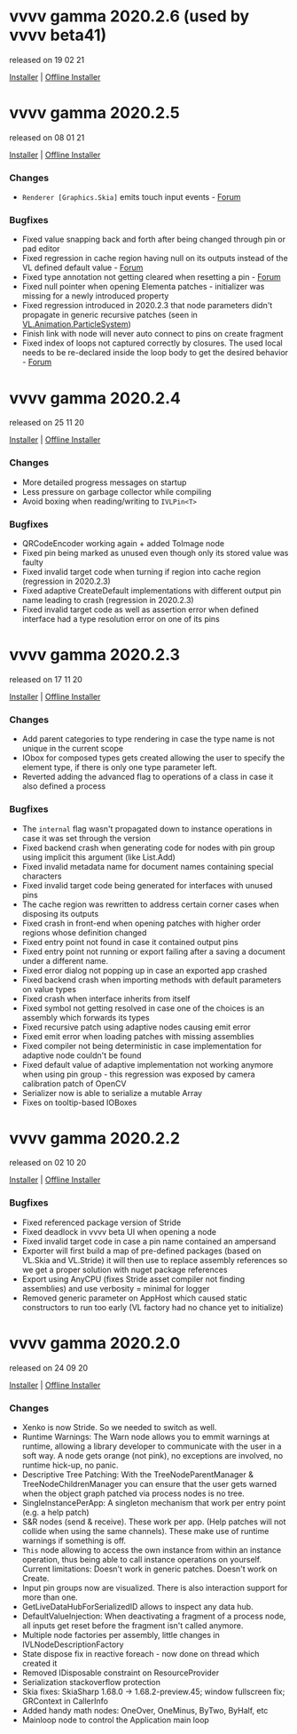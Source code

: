 # vvvv gamma 2020.2.6 (used by vvvv beta41)
released on 19 02 21

[Installer](http://teamcity.vvvv.org/guestAuth/app/rest/builds/id:33782/artifacts/content/vvvv_gamma_2020.2.6_setup.exe) |
[Offline Installer](http://teamcity.vvvv.org/guestAuth/app/rest/builds/id:33782/artifacts/content/vvvv_gamma_2020.2.6_setup_offline.exe)

# vvvv gamma 2020.2.5
released on 08 01 21

[Installer](https://teamcity.vvvv.org/guestAuth/app/rest/builds/id:33491/artifacts/content/vvvv_gamma_2020.2.5_setup.exe) |
[Offline Installer](http://teamcity.vvvv.org/guestAuth/app/rest/builds/id:33491/artifacts/content/vvvv_gamma_2020.2.5_setup_offline.exe)

### Changes
* `Renderer [Graphics.Skia]` emits touch input events - [Forum](https://discourse.vvvv.org/t/touch-inputs-in-gamma/18972)

### Bugfixes
* Fixed value snapping back and forth after being changed through pin or pad editor 
* Fixed regression in cache region having null on its outputs instead of the VL defined default value - [Forum](https://discourse.vvvv.org/t/2020-3-0068-cannot-use-elementas-dropdown-if-app-uses-pushtooverlay/18983)
* Fixed type annotation not getting cleared when resetting a pin - [Forum](https://discourse.vvvv.org/t/once-switch-control-got-typed-directly-on-pin-it-wont-get-adaptive-again/18993)
* Fixed null pointer when opening Elementa patches - initializer was missing for a newly introduced property
* Fixed regression introduced in 2020.2.3 that node parameters didn't propagate in generic recursive patches (seen in [VL.Animation.ParticleSystem](https://vvvv.org/contribution/vl.animation.particlesystem))
* Finish link with node will never auto connect to pins on create fragment
* Fixed index of loops not captured correctly by closures. The used local needs to be re-declared inside the loop body to get the desired behavior - [Forum](https://discourse.vvvv.org/t/is-index-pin-always-being-respected/19051)

# vvvv gamma 2020.2.4
released on 25 11 20

[Installer](https://teamcity.vvvv.org/guestAuth/app/rest/builds/id:33313/artifacts/content/vvvv_gamma_2020.2.4_setup.exe) |
[Offline Installer](http://teamcity.vvvv.org/guestAuth/app/rest/builds/id:33313/artifacts/content/vvvv_gamma_2020.2.4_setup_offline.exe)

### Changes
* More detailed progress messages on startup
* Less pressure on garbage collector while compiling
* Avoid boxing when reading/writing to `IVLPin<T>` 
  
### Bugfixes
* QRCodeEncoder working again + added ToImage node
* Fixed pin being marked as unused even though only its stored value was faulty
* Fixed invalid target code when turning if region into cache region (regression in 2020.2.3)
* Fixed adaptive CreateDefault implementations with different output pin name leading to crash (regression in 2020.2.3)
* Fixed invalid target code as well as assertion error when defined interface had a type resolution error on one of its pins

# vvvv gamma 2020.2.3
released on 17 11 20

[Installer](https://teamcity.vvvv.org/guestAuth/app/rest/builds/id:33265/artifacts/content/vvvv_gamma_2020.2.3_setup.exe) |
[Offline Installer](http://teamcity.vvvv.org/guestAuth/app/rest/builds/id:33265/artifacts/content/vvvv_gamma_2020.2.3_setup_offline.exe)

### Changes
* Add parent categories to type rendering in case the type name is not unique in the current scope 
* IObox for composed types gets created allowing the user to specify the element type, if there is only one type parameter left. 
* Reverted adding the advanced flag to operations of a class in case it also defined a process

### Bugfixes
* The `internal` flag wasn't propagated down to instance operations in case it was set through the version
* Fixed backend crash when generating code for nodes with pin group using implicit this argument (like List.Add)
* Fixed invalid metadata name for document names containing special characters
* Fixed invalid target code being generated for interfaces with unused pins
* The cache region was rewritten to address certain corner cases when disposing its outputs
* Fixed crash in front-end when opening patches with higher order regions whose definition changed
* Fixed entry point not found in case it contained output pins 
* Fixed entry point not running or export failing after a saving a document under a different name.
* Fixed error dialog not popping up in case an exported app crashed
* Fixed backend crash when importing methods with default parameters on value types
* Fixed crash when interface inherits from itself 
* Fixed symbol not getting resolved in case one of the choices is an assembly which forwards its types 
* Fixed recursive patch using adaptive nodes causing emit error 
* Fixed emit error when loading patches with missing assemblies 
* Fixed compiler not being deterministic in case implementation for adaptive  node couldn't be found
* Fixed default value of adaptive implementation not working anymore when using pin group - this regression was exposed by camera calibration patch of OpenCV
* Serializer now is able to serialize a mutable Array
* Fixes on tooltip-based IOBoxes

# vvvv gamma 2020.2.2
released on 02 10 20

[Installer](https://teamcity.vvvv.org/guestAuth/app/rest/builds/id:33147/artifacts/content/vvvv_gamma_2020.2.2_setup.exe) |
[Offline Installer](http://teamcity.vvvv.org/guestAuth/app/rest/builds/id:33147/artifacts/content/vvvv_gamma_2020.2.2_setup_offline.exe)

### Bugfixes
* Fixed referenced package version of Stride
* Fixed deadlock in vvvv beta UI when opening a node
* Fixed invalid target code in case a pin name contained an ampersand
* Exporter will first build a map of pre-defined packages (based on VL.Skia and VL.Stride) it will then use to replace assembly references so we get a proper solution with nuget package references
* Export using AnyCPU (fixes Stride asset compiler not finding assemblies) and use verbosity = minimal for logger
* Removed generic parameter on AppHost which caused static constructors to run too early (VL factory had no chance yet to initialize)

# vvvv gamma 2020.2.0
released on 24 09 20

[Installer](http://teamcity.vvvv.org/guestAuth/app/rest/builds/id:33045/artifacts/content/vvvv_gamma_2020.2.0_setup.exe) |
[Offline Installer](http://teamcity.vvvv.org/guestAuth/app/rest/builds/id:33045/artifacts/content/vvvv_gamma_2020.2.0_setup_offline.exe)


### Changes
* Xenko is now Stride. So we needed to switch as well.
* Runtime Warnings: The Warn node allows you to emmit warnings at runtime, allowing a library developer to communicate with the user in a soft way. A node gets orange (not pink), no exceptions are involved, no runtime hick-up, no panic. 
* Descriptive Tree Patching: With the TreeNodeParentManager & TreeNodeChildrenManager you can ensure that the user gets warned when the object graph patched via process nodes is no tree. 
* SingleInstancePerApp: A singleton mechanism that work per entry point (e.g. a help patch)
* S&R nodes (send & receive). These work per app. (Help patches will not collide when using the same channels). These make use of runtime warnings if something is off.
* `This` node allowing to access the own instance from within an instance operation, thus being able to call instance operations on yourself. Current limitations: Doesn't work in generic patches. Doesn't work on Create.
* Input pin groups now are visualized. There is also interaction support for more than one.
* GetLiveDataHubForSerializedID allows to inspect any data hub.
* DefaultValueInjection: When deactivating a fragment of a process node, all inputs get reset before the fragment isn't called anymore.
* Multiple node factories per assembly, little changes in IVLNodeDescriptionFactory
* State dispose fix in reactive foreach - now done on thread which created it
* Removed IDisposable constraint on ResourceProvider
* Serialization stackoverflow protection
* Skia fixes: SkiaSharp 1.68.0 -> 1.68.2-preview.45; window fullscreen fix; GRContext in CallerInfo
* Added handy math nodes: OneOver, OneMinus, ByTwo, ByHalf, etc
* Mainloop node to control the Application main loop
